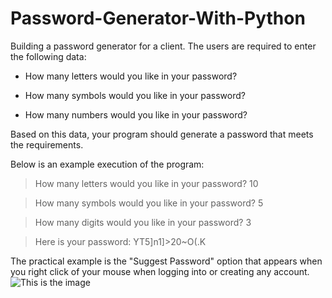 # Password-Generator-With-Python
Building a password generator for a client. The users are required to enter the following data:

- How many letters would you like in your password? 

- How many symbols would you like in your password? 

- How many numbers would you like in your password? 

Based on this data, your program should generate a password that meets the requirements. 

 
Below is an example execution of the program: 

> How many letters would you like in your password? 10 

> How many symbols would you like in your password? 5 

> How many digits would you like in your password? 3 

> Here is your password: YT5]n1]>20~O(.K

The practical example is the "Suggest Password" option that appears when you right click of your mouse when logging into or creating any account.
![This is the image](https://www.google.com/url?sa=i&url=https%3A%2F%2Fwww.howtogeek.com%2F427007%2Fhow-to-use-google-chrome-to-generate-secure-passwords%2F&psig=AOvVaw32BbbIxIWcpjjaZ1kSY3CB&ust=1653946139388000&source=images&cd=vfe&ved=0CAwQjRxqFwoTCKCinNbThfgCFQAAAAAdAAAAABAJ)
